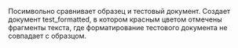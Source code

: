 ﻿Посимвольно сравнивает образец и тестовый документ. 
Создает документ test_formatted, в котором красным цветом отмечены фрагменты текста, где форматирование тестового документа не совпадает с образцом.

